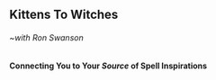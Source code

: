 ## Kittens To Witches
###### *~with Ron Swanson*
#### Connecting You to Your *Source* of Spell Inspirations
